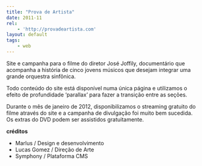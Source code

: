 ```yaml
---
title: "Prova de Artista"
date: 2011-11
rel:
	- 'http://provadeartista.com'
layout: default
tags:
	- web
---
```


Site e campanha para o filme do diretor José Joffily, documentário que acompanha a história de cinco jovens músicos que desejam integrar uma grande orquestra sinfônica.

Todo conteúdo do site está disponível numa única página e utilizamos o efeito de profundidade ‘parallax’ para fazer a transição entre as seções.

Durante o mês de janeiro de 2012, disponibilizamos o streaming gratuito do filme através do site e a campanha de divulgação foi muito bem sucedida. Os extras do DVD podem ser assistidos gratuitamente.

**créditos**

- Marlus / Design e desenvolvimento
- Lucas Gomez / Direção de Arte
- Symphony / Plataforma CMS